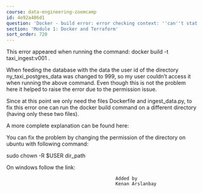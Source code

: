 ```yaml
---
course: data-engineering-zoomcamp
id: 4e92a486d1
question: 'Docker - build error: error checking context: ''can''t stat ''/home/user/repos/data-engineering/week_1_basics_n_setup/2_docker_sql/ny_taxi_postgres_data''''.'
section: 'Module 1: Docker and Terraform'
sort_order: 720
---
```


This error appeared when running the command: docker build -t taxi_ingest:v001 .

When feeding the database with the data the user id of the directory ny_taxi_postgres_data was changed to 999, so my user couldn’t access it when running the above command. Even though this is not the problem here it helped to raise the error due to the permission issue.

Since at this point we only need the files Dockerfile and ingest_data.py, to fix this error one can run the docker build command on a different directory (having only these two files).

A more complete explanation can be found here:

You can fix the problem by changing the permission of the directory on ubuntu with following command:

sudo chown -R $USER dir_path

On windows follow the link:  

											Added by
											Kenan Arslanbay

